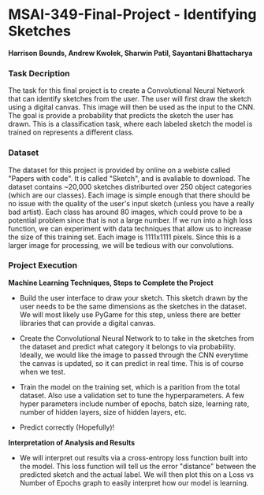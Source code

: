 # MSAI-349-Final-Project - Identifying Sketches 

**Harrison Bounds, Andrew Kwolek, Sharwin Patil, Sayantani Bhattacharya**

### Task Decription
The task for this final project is to create a Convolutional Neural Network that can identify sketches from the user. The user will first draw the sketch using a digital canvas. This image will then be used as the input to the CNN. The goal is provide a probability that predicts the sketch the user has drawn. This is a classification task, where each labeled sketch the model is trained on represents a different class.

### Dataset
The dataset for this project is provided by online on a webiste called "Papers with code". It is called "Sketch", and is avaliable to download. The dataset contains ~20,000 sketches distriburted over 250 object categories (which are our classes). Each image is simple enough that there should be no issue with the quality of the user's input sketch (unless you have a really bad artist). Each class has around 80 images, which could prove to be a potential problem since that is not a large number. If we run into a high loss function, we can experiment with data techniques that allow us to increase the size of this training set. Each image is 1111x1111 pixels. Since this is a larger image for processing, we will be tedious with our convolutions. 

### Project Execution

**Machine Learning Techniques, Steps to Complete the Project**
- Build the user interface to draw your sketch. This sketch drawn by the user needs to be the same dimensions as the sketches in the dataset. We will most likely use PyGame for this step, unless there are better libraries that can provide a digital canvas.

- Create the Convolutional Neural Network to to take in the sketches from the dataset and predict what category it belongs to via probability. Ideally, we would like the image to passed through the CNN everytime the canvas is updated, so it can predict in real time. This is of course when we test.

- Train the model on the training set, which is a parition from the total dataset. Also use a validation set to tune the hyperparameters. A few hyper parameters include number of epochs, batch size, learning rate, number of hidden layers, size of hidden layers, etc. 

- Predict correctly (Hopefully)!

**Interpretation of Analysis and Results**
- We will interpret out results via a cross-entropy loss function built into the model. This loss function will tell us the error "distance" between the predicted sketch and the actual label. We will then plot this on a Loss vs Number of Epochs graph to easily interpret how our model is learning.
